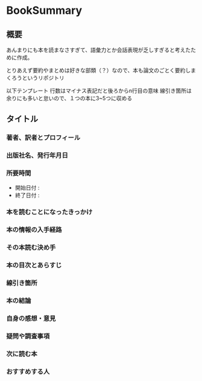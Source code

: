 # BookSummary

## 概要

あんまりにも本を読まなさすぎて、語彙力とか会話表現が乏しすぎると考えたために作成。

とりあえず要約やまとめは好きな部類（？）なので、本も論文のごとく要約しまくろうというリポジトリ

以下テンプレート
行数はマイナス表記だと後ろからn行目の意味
線引き箇所は余りにも多いと怠いので、１つの本に3~5つに収める

<div style="page-break-before:always"></div>

## タイトル

### 著者、訳者とプロフィール

### 出版社名、発行年月日

### 所要時間

- 開始日付 :
- 終了日付 :

### 本を読むことになったきっかけ

### 本の情報の入手経路

### その本読む決め手

### 本の目次とあらすじ

### 線引き箇所

### 本の結論

### 自身の感想・意見

### 疑問や調査事項

### 次に読む本

### おすすめする人
